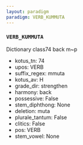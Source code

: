 ```yaml
---
layout: paradigm
paradigm: VERB_KUMMUTA
---
```

### ` VERB_KUMMUTA `

Dictionary class74 back m~p 
* kotus_tn: 74
* upos: VERB
* suffix_regex: mmuta
* kotus_av: H
* grade_dir: strengthen
* harmony: back
* possessive: False
* stem_diphthong: None
* deletion: muta
* plurale_tantum: False
* clitics: False
* pos: VERB
* stem_vowel: None
